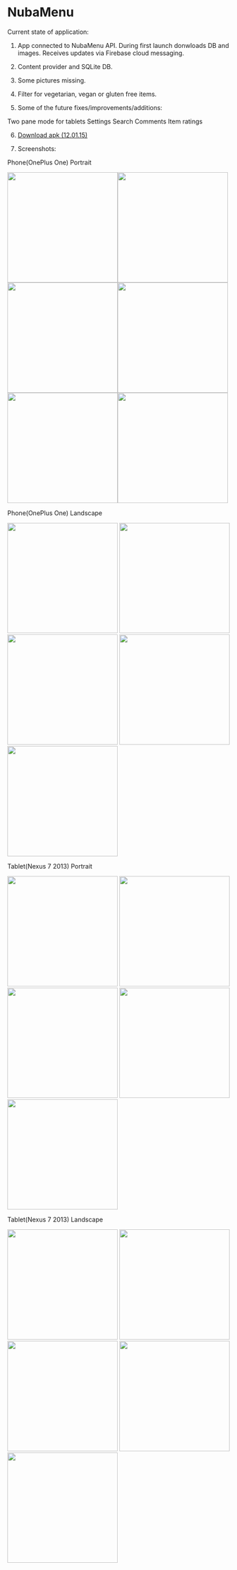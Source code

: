 # NubaMenu
Current state of application:

1. App connected to NubaMenu API. During first launch donwloads DB and images. Receives updates via Firebase cloud messaging.
2. Content provider and SQLite DB.
3. Some pictures missing.  
4. Filter for vegetarian, vegan or gluten free items.

5. Some of the future fixes/improvements/additions:

Two pane mode for tablets
Settings
Search
Comments
Item ratings

6. <a href="https://www.dropbox.com/s/o7zonipyi30u77o/NubaMenu_12.01.15.apk?dl=0">Download apk (12.01.15)</a>

7. Screenshots:

Phone(OnePlus One) Portrait

<img src="http://i.imgur.com/vSUdhUK.jpg" height="250"><img src="http://i.imgur.com/uoldzeE.jpg" height="250"><img src="http://i.imgur.com/PbTr9gx.png" height="250"><img src="http://i.imgur.com/MoSDG6k.png" height="250"><img src="http://i.imgur.com/QoRsLnk.png" height="250"><img src="http://i.imgur.com/FdttZuL.jpg" height="250">

Phone(OnePlus One) Landscape

<img src="http://i.imgur.com/zeZNjd1.jpg" width="250">
<img src="http://i.imgur.com/duDj8OD.jpg" width="250">
<img src="http://i.imgur.com/zf1HPsK.png" width="250">
<img src="http://i.imgur.com/hvTfx5T.png" width="250">
<img src="http://i.imgur.com/3EEM7ht.png" width="250">

Tablet(Nexus 7 2013) Portrait

<img src="http://i.imgur.com/oungg0m.jpg" height="250">
<img src="http://i.imgur.com/xSzYLlE.jpg" height="250">
<img src="http://i.imgur.com/SvhZudx.png" height="250">
<img src="http://i.imgur.com/9wsCdTc.png" height="250">
<img src="http://i.imgur.com/Q8eySs4.png" height="250">


Tablet(Nexus 7 2013) Landscape

<img src="http://i.imgur.com/uC80aqM.jpg" width="250">
<img src="http://i.imgur.com/sJCnBsg.jpg" width="250">
<img src="http://i.imgur.com/VPsb3gl.png" width="250">
<img src="http://i.imgur.com/ZPJdBPM.png" width="250">
<img src="http://i.imgur.com/KnOZmqB.png" width="250">

